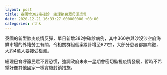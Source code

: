 ```yaml
---
layout: post
title: 泰國增382宗確診　總理籲民眾毋須恐慌
date: 2020-12-21 16:33:27.000000000 +08:00
categories: rthk
---
```


泰國的新型肺炎疫情反彈，單日新增382宗確診病例，其中360宗與沙沒沙空府海鮮市場的外籍勞工有關，令相關群組個案累計增至821宗，大部分患者都無病徵，大約4萬人要接受檢測。

總理巴育呼籲民眾不要恐慌，強調政府未來一星期會密切監視疫情發展，暫時不希望好像其他國家一樣實施封鎖措施。
